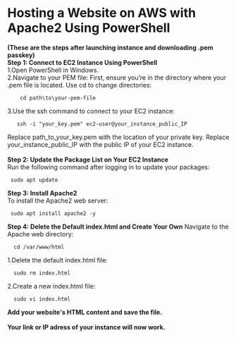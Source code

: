 # Hosting a Website on AWS with Apache2 Using PowerShell
**(These are the steps after launching instance and downloading .pem passkey)**
<br>
**Step 1: Connect to EC2 Instance Using PowerShell**
<br>
1.Open PowerShell in Windows.
<br>
2.Navigate to your PEM file: First, ensure you’re in the directory where your .pem file is located. Use cd to change directories:

        cd path\to\your-pem-file
3.Use the ssh command to connect to your EC2 instance:

       ssh -i "your_key.pem" ec2-user@your_instance_public_IP
Replace path_to_your_key.pem with the location of your private key. Replace your_instance_public_IP with the public IP of your EC2 instance.
<br>
<br>
**Step 2: Update the Package List on Your EC2 Instance**
<br>
Run the following command after logging in to update your packages:

     sudo apt update
**Step 3: Install Apache2**
<br>
To install the Apache2 web server:

     sudo apt install apache2 -y
**Step 4: Delete the Default index.html and Create Your Own**
Navigate to the Apache web directory:

      cd /var/www/html
1.Delete the default index.html file:

      sudo rm index.html
2.Create a new index.html file:
   
      sudo vi index.html
**Add your website's HTML content and save the file.**
<br>
<br>
**Your link or IP adress of your instance will now work.**
